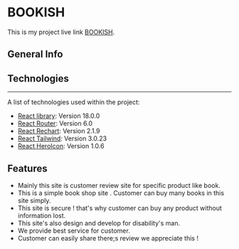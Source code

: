 # BOOKISH

This is my project live link [BOOKISH](https://unrivaled-kheer-b6d4fd.netlify.app/).

## General Info

## Technologies
***
A list of technologies used within the project:
* [React library](https://reactjs.org/): Version 18.0.0 
* [React Router](https://reactrouter.com/docs/en/v6/getting-started/overview): Version 6.0
* [React Rechart](https://recharts.org/en-US/): Version 2.1.9
* [React Tailwind](https://tailwindcss.com/docs/guides/create-react-app): Version 3.0.23
* [React HeroIcon](https://heroicons.com/): Version 1.0.6

 ## Features 

* Mainly this site  is customer review site for specific product like book.
* This is a simple book shop site . Customer can buy many books in this site simply.
* This site is secure ! that's why customer can buy any product without information lost.
* This site's  also design and develop for disability's man.
* We provide best service for customer.
* Customer can easily share there;s review we appreciate this !